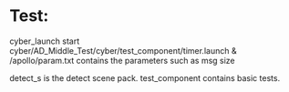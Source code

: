 # Test:
cyber_launch start cyber/AD_Middle_Test/cyber/test_component/timer.launch &
/apollo/param.txt contains the parameters such as msg size

detect_s is the detect scene pack. test_component contains basic tests.
